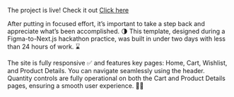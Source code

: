The project is live! Check it out <a href="https://hackathon-practice-ecommerce.vercel.app/">Click here</a>

After putting in focused effort, it’s important to take a step back and appreciate what’s been accomplished. 🌗
This template, designed during a Figma-to-Next.js hackathon practice, was built in under two days with less than 24 hours of work. ⌛

The site is fully responsive ✅ and features key pages: Home, Cart, Wishlist, and Product Details. You can navigate seamlessly using the header.
Quantity controls are fully operational on both the Cart and Product Details pages, ensuring a smooth user experience. 👨‍💻
